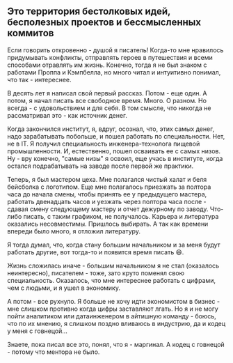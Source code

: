 ## Это территория бестолковых идей, бесполезных проектов и бессмысленных коммитов

Если говорить откровенно - душой я писатель! Когда-то мне нравилось придумывать конфликты, отправлять героев в путешествия и всеми способами отравлять им жизнь. Конечно, тогда я не был знаком с работами Проппа и Кэмпбелла, но много читал и интуитивно понимал, что так - интереснее.

В десять лет я написал свой первый рассказ. Потом - еще один. А потом, я начал писать все свободное время. Много. О разном. Но всегда - с удовольствием и для себя. В том смысле, что никогда не рассматривал это - как источник денег.

Когда закончился институт, я, вдруг, осознал, что, этих самых денег, надо зарабатывать побольше, и пошел работать по специальности. Нет, не в IT. Я получил специальность инженера-технолога пищевой промышленности. И, естественно, пошел осваивать ее с самых низов. Ну - вру конечно, "самые низы" я освоил, еще учась в институте, когда остался подрабатывать на заводе после первой же практики.

Теперь, я был мастером цеха. Мне полагался чистый халат и беля бейсболка с логотипом. Еще мне полагалось приезжать за полтора часа до начала смены, чтобы принять ее у предыдущего мастера, работать двенадцать часов и уезжать через полтора часа после - сдавая смену следующему мастеру и отчет дежурному по заводу. Что-либо писать, с таким графиком, не получалось. Карьера и литература оказались несовместимы. Пришлось выбирать. А так как времени впереди было много, я отложил литературу.

Я тогда думал, что, когда стану большим начальником и за меня будут работать другие, вот тогда-то и появится время писать :smile:.

Жизнь сложилась иначе - большим начальником я не стал (оказалось неинтересно), писателем - тоже, зато круто поменял свою специальность. Оказалось, что мне интереснее работать с цифрами, чем с людьми, и я ушел в экономику.

А потом - все рухнуло. Я больше не хочу идти экономистом в бизнес - мне слишком противно когда цифры заставляют лгать. Но я и не могу пойти аналитиком или датаинженером в айтишную команду - боюсь, что по их мнению, я слишком поздно вливаюсь в индустрию, да и кодец у меня с говнецой...

Знаете, пока писал все это, понял, что я - маргинал. А кодец с говнецой - потому что ментора не было.

<!--
**leszhek/leszhek** is a ✨ _special_ ✨ repository because its `README.md` (this file) appears on your GitHub profile.

Here are some ideas to get you started:

- 🔭 I’m currently working on ...
- 🌱 I’m currently learning ...
- 👯 I’m looking to collaborate on ...
- 🤔 I’m looking for help with ...
- 💬 Ask me about ...
- 📫 How to reach me: ...
- 😄 Pronouns: ...
- ⚡ Fun fact: ...
-->
